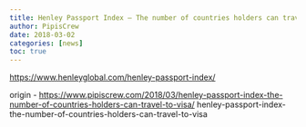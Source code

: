 ```yaml
---
title: Henley Passport Index – The number of countries holders can travel to visa
author: PipisCrew
date: 2018-03-02
categories: [news]
toc: true
---
```


https://www.henleyglobal.com/henley-passport-index/

origin - https://www.pipiscrew.com/2018/03/henley-passport-index-the-number-of-countries-holders-can-travel-to-visa/ henley-passport-index-the-number-of-countries-holders-can-travel-to-visa